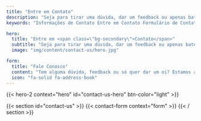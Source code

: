 ```yaml
---
title: "Entre em Contato"
description: "Seja para tirar uma dúvida, dar um feedback ou apenas bater um papo, estamos aqui para ouvir. Entre em contato e vamos fazer algo incrível juntos."
keywords: "Informações de Contato Entre em Contato Formulário de Contato"

hero:
  title: "Entre em <span class=\"bg-secondary\">Contato</span>"
  subtitle: "Seja para tirar uma dúvida, dar um feedback ou apenas bater um papo, estamos aqui para ouvir. Entre em contato e vamos fazer algo incrível juntos."
  image: "img/content/contact-us/hero.jpg"

form:
  title: "Fale Conosco"
  content: "Tem alguma dúvida, feedback ou só quer dar um oi? Estamos aqui para ouvir! Entre em contato conosco e responderemos o mais rápido possível."
  icon: "fa-solid fa-address-book"
---
```


{{< hero-2 context="hero" id="contact-us-hero" btn-color="light" >}}

{{< section id="contact-us" >}}
{{< contact-form context="form" >}}
{{< / section >}}
